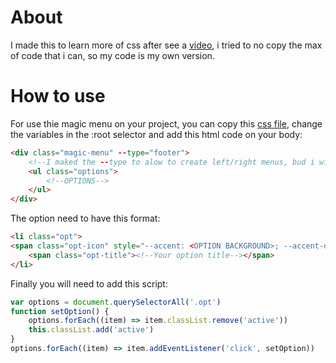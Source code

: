 # About
I made this to learn more of css after see a [video](https://youtu.be/ArTVfdHOB-M), i tried to no copy the max of code that i can, so my code is my own version.

# How to use
For use thie magic menu on your project, you can copy this [css file](https://github.com/Raffa064/MagicMenu/menu.css), change the variables in the :root selector and add this html code on your body:

```html
<div class="magic-menu" --type="footer">
    <!--I maked the --type to alow to create left/right menus, bud i will not implement it.-->
    <ul class="options">
        <!--OPTIONS-->
    </ul>
</div>
```

The option need to have this format:

```html
<li class="opt">
<span class="opt-icon" style="--accent: <OPTION BACKGROUND>; --accent-dark: <OPTION ICON COLOR (if supported my your icon provider...)>;"><!--The option icon--></span>
    <span class="opt-title"><!--Your option title--></span>
</li>
```

Finally you will need to add this script:
```javascript
var options = document.querySelectorAll('.opt')
function setOption() {
    options.forEach((item) => item.classList.remove('active'))
    this.classList.add('active')
}
options.forEach((item) => item.addEventListener('click', setOption))
```